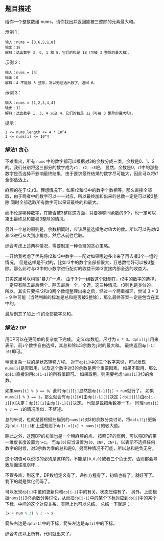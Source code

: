 ## 题目描述
给你一个整数数组 nums，请你找出并返回能被三整除的元素最大和。

示例 1：
```
输入：nums = [3,6,5,1,8]
输出：18
解释：选出数字 3, 6, 1 和 8，它们的和是 18（可被 3 整除的最大和）。
```
示例 2：
```
输入：nums = [4]
输出：0
解释：4 不能被 3 整除，所以无法选出数字，返回 0。
```
示例 3：
```
输入：nums = [1,2,3,4,4]
输出：12
解释：选出数字 1, 3, 4 以及 4，它们的和是 12（可被 3 整除的最大和）。
```

提示：
```
1 <= nums.length <= 4 * 10^4
1 <= nums[i] <= 10^4
```

### 解法1 贪心
不难看出，所有 `nums` 中的数字都可以根据对3的余数分成三类。余数是0、1、2的。我们分别将这三部分的数字成为`r1, r2, r3`吧。
显然，余数是0，r1中的那些数字是否选择不影响最终结果，由于要求最终结果的数字尽可能大，因此可以将r1全部选选上。

麻烦的在于r2,r3。理想情况下，如果r2和r3中的数字个数相等，那么直接全部取，由于两者中的数字可以一一对应，所以最终加和出来的总数一定是可以被3整除
同时全部选取所有数字可以保证最终的和最大。

而不论是哪种数字，在能否被3整除这方面，只要凑够同余数的3个，也一定可以凑出最终总和能被3整除的情况。

另外一个总的原则是，余数相同时，应该尽量选择绝对值大的数。所以可以先对r2和r3进行从大到小排序，然后从前往后取。

综合考虑上述两种情况，需要制定一种合理的贪心策略。

一开始我考虑了优先将r2和r3中数字一一配对如果哪边多出来了再去凑3个一组的情况。
但是这样是不对的。比如r2中的数字全部都很大，且总数恰好可以被3整除。那么此时与r3中的小数字进行配对的收益不如r2直接内部全选的收益大。

其实这里可以稍微"暴力"一点。
由于3个一组数这个限制在，r2中的数字的选择，一定只有除去最后两个、除去最后一个、全选，这三种情况。r3则也是类似的。
所以，其实只要把r2和r3两个数组整理出来之后，经过一个两重循环，尝试 3 * 3 = 9 种可能（当然判断的标准是总和是否被3整除），那么最终答案一定是包含在其中的。

最后别忘了加上 r1 的全部数字总和。

### 解法2 DP
用DP可以在更简单的复杂度下完成。
定义dp数组，尺寸为 `n * 3`。`dp[i][j]`用来表示，前`i`个数字自由选择，其总和除以3余数为`j`时的最大和。
最终返回`dp[-1][0]`即可。

稍微复杂一些的是状态转移方程。
对于`dp[i]`中的三个数字来说，可以发现`nums[i]`是否取用，以及这个数字对3的余数是两个重要因素。
如果不取用，那么`dp[i]`直接沿用`dp[i-1]`的所有值即可。
如果取用，则需要考虑`nums[i]`对3的余数。

如果`nums[i] % 3 == 0`，此时`dp[i][j]`显然是`dp[i-1][j] + num`就行了。
如果`nums[i] % 3 == 1`，那么就会有`dp[i][0]`由`dp[i-1][2]`决定；`dp[i][1]`由`dp[i-1][0]`决定；`dp[i][2]`由`dp[i-1][1]`决定。
也就是说把余数凑一下。
同理`nums[i] % 3 == 2`的情况类似，不赘述。

总的来说，也就是要根据扫描到的`nums[i]`对3的余数分类讨论，将`dp[i][j]`更新为`dp[i-1][j]`和上述规则下`dp[i-x][x] + nums[i]`的较大值。

除此之外，这题DP的初值也是一个稍麻烦的点。
按照DP的惯例，可以将DP的第一维度长度设置为`n+1`。
而`dp[0]`应当设置为`[0, INF, INF]`。以表示不选择任何数字的时候，对3余数为零的总和是0，另两种情况不可能，所以总和是负无穷。

这个初值可以说取的必须是这样的。不能是`[0,0,0]`或者三个负无穷。否则都会导致后面递推崩坏…


不管多难，到这里，DP数组定义有了，递推方程有了，初值也有了，就好写了。
剩下的就是优化代码了。

可以发现`dp[i]`中值的更新只和`dp[i-1]`中的有关，状态压缩有了。
另外，上面根据`nums[i]`对3余数分类讨论，从而把`dp[i-1]`中的某个下标对应到`dp[i]`中的某个下标，中间的这个对应关系，实际上也可以总结。
总结一下就是：
```python
(x + num % 3) % 3 -> x
```
箭头右边是`dp[i-1]`中的下标，箭头左边是`dp[i]`中的下标。

综合考虑以上所有，代码就出来了。